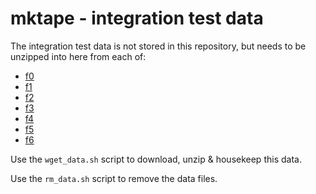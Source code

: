 # mktape - integration test data

The integration test data is not stored in this repository, but needs to be unzipped into here from each of:

  * [f0](https://www.tuhs.org/Archive/Distributions/Research/Keith_Bostic_v7/f0.gz)
  * [f1](https://www.tuhs.org/Archive/Distributions/Research/Keith_Bostic_v7/f1.gz)
  * [f2](https://www.tuhs.org/Archive/Distributions/Research/Keith_Bostic_v7/f2.gz)
  * [f3](https://www.tuhs.org/Archive/Distributions/Research/Keith_Bostic_v7/f3.gz)
  * [f4](https://www.tuhs.org/Archive/Distributions/Research/Keith_Bostic_v7/f4.gz)
  * [f5](https://www.tuhs.org/Archive/Distributions/Research/Keith_Bostic_v7/f5.gz)
  * [f6](https://www.tuhs.org/Archive/Distributions/Research/Keith_Bostic_v7/f6.gz)

Use the `wget_data.sh` script to download, unzip & housekeep this data.

Use the `rm_data.sh` script to remove the data files.
